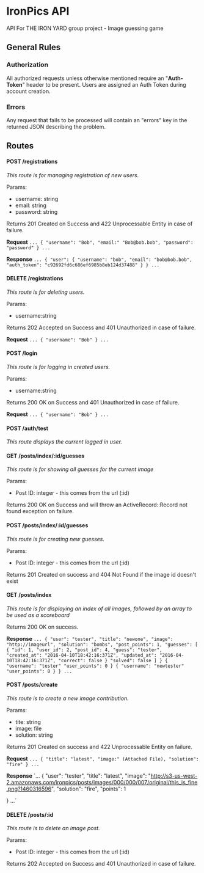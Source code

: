 # IronPics API

API For THE IRON YARD group project - Image guessing game

## General Rules

### Authorization

All authorized requests unless otherwise mentioned require an "**Auth-Token**" header to be present. Users are assigned an Auth Token during account creation.

### Errors

Any request that fails to be processed will contain an "errors" key in the returned JSON describing the problem.

## Routes

#### POST /registrations

*This route is for managing registration of new users.*

Params:
* username: string
* email: string
* password: string

Returns 201 Created on Success and 422 Unprocessable Entity in case of failure.

**Request**
`...
{
	"username": "Bob",
	"email:" "Bob@bob.bob",
	"password": "password"
}
...`

**Response**
`...
{
	"user": {
		"username": "bob",
		"email": "bob@bob.bob",
		"auth_token": "c92692fd6c686ef6985b8eb124d37488"
	}
}
...`

#### DELETE /registrations

*This route is for deleting users.*

Params:
* username:string

Returns 202 Accepted on Success and 401 Unauthorized in case of failure.

**Request**
`...
{
	"username": "Bob"
}
...`

#### POST /login

*This route is for logging in created users.*

Params:
* username:string

Returns 200 OK on Success and 401 Unauthorized in case of failure.

**Request**
`...
{
	"username": "Bob"
}
...`

#### POST /auth/test

*This route displays the current logged in user.*

#### GET /posts/index/:id/guesses

*This route is for showing all guesses for the current image*

Params:
* Post ID: integer - this comes from the url (:id)

Returns 200 OK on Success and will throw an ActiveRecord::Record not found exception on failure.

#### POST /posts/index/:id/guesses

*This route is for creating new guesses.*

Params:
* Post ID: integer - this comes from the url (:id)

Returns 201 Created on success and 404 Not Found if the image id doesn't exist

#### GET /posts/index

*This route is for displaying an index of all images, followed by an array to be used as a scoreboard*

Returns 200 OK on success.

**Response** 
`...
{
	"user": "tester",
	"title": "newone",
	"image": "http://imageurl",
	"solution": "bombs",
	"post_points": 1,
	"guesses": [
		{
			"id": 1,
			"user_id": 2,
			"post_id": 4,
			"guess": "tester",
			"created_at": "2016-04-10T18:42:16:371Z",
			"updated_at": "2016-04-10T18:42:16:371Z",
			"correct": false
		}
	"solved": false
	]
}
	{
		"username": "tester"
		"user_points": 0
	}
	{
		"username": "newtester"
		"user_points": 0
	}
}
...`

#### POST /posts/create

*This route is to create a new image contribution.*

Params:
* tite: string
* image: file
* solution: string

Returns 201 Created on success and 422 Unprocessable Entity on failure.

**Request**
`...
{
	"title": "latest",
	"image:" (Attached File),
	"solution": "fire"
}
...`

**Response**
`...
{
	"user": "tester",
	"title": "latest",
	"image": "http://s3-us-west-2.amazonaws.com/ironpics/posts/images/000/000/007/original/this_is_fine.png?1460316596",
	"solution": "fire",	
	"points": 1

}
...`

#### DELETE /posts/:id

*This route is to delete an image post.*

Params:
* Post ID: integer - this comes from the url (:id)

Returns 202 Accepted on Success and 401 Unauthorized in case of failure.


